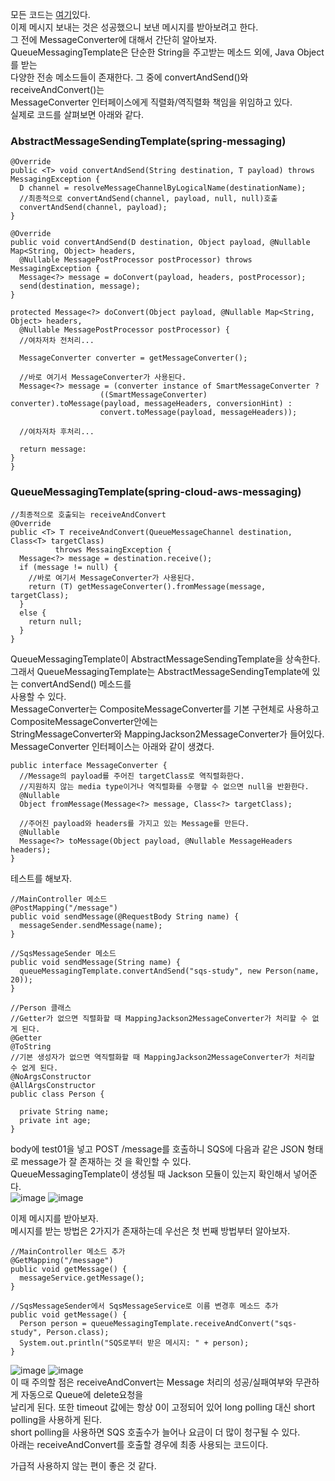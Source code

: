 모든 코드는 [여기](https://github.com/lannstark/aws-sqs-spring-boot)있다.  
이제 메시지 보내는 것은 성공했으니 보낸 메시지를 받아보려고 한다.  
그 전에 MessageConverter에 대해서 간단히 알아보자.  
QueueMessagingTemplate은 단순한 String을 주고받는 메소드 외에, Java Object를 받는  
다양한 전송 메소드들이 존재한다. 그 중에 convertAndSend()와 receiveAndConvert()는  
MessageConverter 인터페이스에게 직렬화/역직렬화 책임을 위임하고 있다.  
실제로 코드를 살펴보면 아래와 같다.  

### AbstractMessageSendingTemplate(spring-messaging)
```
@Override
public <T> void convertAndSend(String destination, T payload) throws MessagingException {
  D channel = resolveMessageChannelByLogicalName(destinationName);
  //최종적으로 convertAndSend(channel, payload, null, null)호출
  convertAndSend(channel, payload);
}

@Override
public void convertAndSend(D destination, Object payload, @Nullable Map<String, Object> headers,  
  @Nullable MessagePostProcessor postProcessor) throws MessagingException {
  Message<?> message = doConvert(payload, headers, postProcessor);
  send(destination, message);
}

protected Message<?> doConvert(Object payload, @Nullable Map<String, Object> headers,  
  @Nullable MessagePostProcessor postProcessor) {
  //여차저차 전처리...
  
  MessageConverter converter = getMessageConverter();
  
  //바로 여기서 MessageConverter가 사용된다.
  Message<?> message = (converter instance of SmartMessageConverter ? 
                    ((SmartMessageConverter) converter).toMessage(payload, messageHeaders, conversionHint) :
                    convert.toMessage(payload, messageHeaders));
  
  //여차저차 후처리...
  
  return message:
}
}
```
### QueueMessagingTemplate(spring-cloud-aws-messaging)
```
//최종적으로 호출되는 receiveAndConvert
@Override
public <T> T receiveAndConvert(QueueMessageChannel destination, Class<T> targetClass) 
          throws MessaingException {
  Message<?> message = destination.receive();
  if (message != null) {
    //바로 여기서 MessageConverter가 사용된다.
    return (T) getMessageConverter().fromMessage(message, targetClass);
  }
  else {
    return null;
  }
}
```
QueueMessagingTemplate이 AbstractMessageSendingTemplate을 상속한다.   
그래서 QueueMessagingTemplate는 AbstractMessageSendingTemplate에 있는 convertAndSend() 메소드를  
사용할 수 있다.   
MessageConverter는 CompositeMessageConverter를 기본 구현체로 사용하고 CompositeMessageConverter안에는  
StringMessageConverter와 MappingJackson2MessageConverter가 들어있다. 
MessageConverter 인터페이스는 아래와 같이 생겼다.  
```
public interface MessageConverter {
  //Message의 payload를 주어진 targetClass로 역직렬화한다.  
  //지원하지 않는 media type이거나 역직렬화를 수행할 수 없으면 null을 반환한다. 
  @Nullable
  Object fromMessage(Message<?> message, Class<?> targetClass);
  
  //주어진 payload와 headers를 가지고 있는 Message를 만든다.
  @Nullable
  Message<?> toMessage(Object payload, @Nullable MessageHeaders headers);
}
```
테스트를 해보자.  
```
//MainController 메소드
@PostMapping("/message")
public void sendMessage(@RequestBody String name) {
  messageSender.sendMessage(name);
}

//SqsMessageSender 메소드
public void sendMessage(String name) {
  queueMessagingTemplate.convertAndSend("sqs-study", new Person(name, 20));
}

//Person 클래스
//Getter가 없으면 직렬화할 때 MappingJackson2MessageConverter가 처리할 수 없게 된다.
@Getter
@ToString
//기본 생성자가 없으면 역직렬화할 때 MappingJackson2MessageConverter가 처리할 수 없게 된다. 
@NoArgsConstructor
@AllArgsConstructor
public class Person {
  
  private String name;
  private int age;
}
```
body에 test01을 넣고 POST /message를 호출하니 SQS에 다음과 같은 JSON 형태로 message가 잘 존재하는 것 
을 확인할 수 있다.  
QueueMessagingTemplate이 생성될 때 Jackson 모듈이 있는지 확인해서 넣어준다.  
![image](https://user-images.githubusercontent.com/33191974/139532583-946951e3-696a-4904-aaa0-caed5542cfc2.png)
![image](https://user-images.githubusercontent.com/33191974/139532626-6dc3b638-555c-4f1c-9880-9419829de473.png)  
  
이제 메시지를 받아보자.  
메시지를 받는 방법은 2가지가 존재하는데 우선은 첫 번째 방법부터 알아보자.  
```
//MainController 메소드 추가
@GetMapping("/message")
public void getMessage() {
  messageService.getMessage();
}

//SqsMessageSender에서 SqsMessageService로 이름 변경후 메소드 추가
public void getMessage() {
  Person person = queueMessagingTemplate.receiveAndConvert("sqs-study", Person.class);
  System.out.println("SQS로부터 받은 메시지: " + person);
}
```
![image](https://user-images.githubusercontent.com/33191974/139532984-f75a4213-d907-454e-acd7-25b59b5023a8.png)
![image](https://user-images.githubusercontent.com/33191974/139532994-c90e4a1c-597a-4ed9-85ec-b8104dca2293.png)  
이 때 주의할 점은 receiveAndConvert는 Message 처리의 성공/실패여부와 무관하게 자동으로 Queue에 delete요청을  
날리게 된다. 또한 timeout 값에는 항상 0이 고정되어 있어 long polling 대신 short polling을 사용하게 된다.  
short polling을 사용하면 SQS 호출수가 늘어나 요금이 더 많이 청구될 수 있다.  
아래는 receiveAndConvert를 호출할 경우에 최종 사용되는 코드이다.   

가급적 사용하지 않는 편이 좋은 것 같다.

































                  
